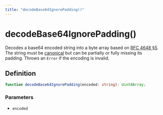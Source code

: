 ```yaml
---
title: "decodeBase64IgnorePadding()"
---
```


# decodeBase64IgnorePadding()

Decodes a base64 encoded string into a byte array based on [RFC 4648 §5](https://datatracker.ietf.org/doc/html/rfc4648#autoid-10). The string must be [canonical](https://datatracker.ietf.org/doc/html/rfc4648#autoid-8) but can be partially or fully missing its padding. Throws an `Error` if the encoding is invalid.

## Definition

```ts
function decodeBase64IgnorePadding(encoded: string): Uint8Array;
```

### Parameters

- `encoded`

